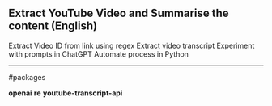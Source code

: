 

## Extract YouTube Video and Summarise the content (English)

Extract Video ID from link using regex
Extract video transcript
Experiment with prompts in ChatGPT
Automate process in Python

---

#packages

**openai**
**re**
**youtube-transcript-api**

